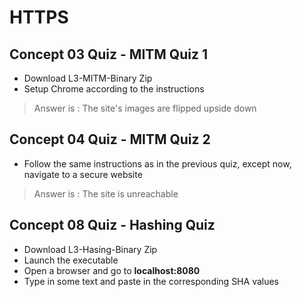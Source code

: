 # HTTPS

## Concept 03 Quiz - MITM Quiz 1

- Download L3-MITM-Binary Zip
- Setup Chrome according to the instructions

> Answer is : The site's images are flipped upside down

## Concept 04 Quiz - MITM Quiz 2

- Follow the same instructions as in the previous quiz, except now, navigate to a secure website

> Answer is : The site is unreachable

## Concept 08 Quiz - Hashing Quiz

- Download L3-Hasing-Binary Zip
- Launch the executable
- Open a browser and go to **localhost:8080**
- Type in some text and paste in the corresponding SHA values

